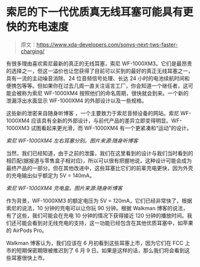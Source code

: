 # 索尼的下一代优质真无线耳塞可能具有更快的充电速度

> 原文：<https://www.xda-developers.com/sonys-next-tws-faster-charging/>

有很多理由喜欢索尼最新的真正的无线耳塞，索尼 WF-1000XM3。它们是最昂贵的选择之一，但这一溢价也让您获得了目前可以买到的最好的真正无线耳塞之一，具有一流的主动噪音消除、24 位音频信号处理、长达 24 小时的电池续航时间和便携包等等。但如果你在过去几周一直关注谣言工厂，你会知道一个继任者，这可能会被称为索尼 WF-1000XM4 按照他们的命名周期，很快就会到来。一个新的泄漏浮出水面显示 WF-1000XM4 的外部设计以及一些规格。

这些新的泄密来自随身听博客 ，一个主要致力于索尼音频设备的网站。索尼 WF-1000XM4 应该具有全新的外部设计，与前代产品的差异立即变得明显。WF-1000XM3 试图看起来更光滑，而 WF-1000XM4 有一个更紧凑和“运动”的设计。

*索尼 WF-1000XM4 左右耳塞分别。图片来源:随身听博客*

当然，我们已经知道，由于之前的泄露，我们在这里看到的设计与我们当时看到的相匹配(据报道与零售盒子相对应)，所以可以很有把握地说，这种设计可能会成为最终产品的一部分。但在其他改进中，这些耳塞比它们的前辈充电更快，因为外壳的充电输出似乎额定为 5V = 140mA。

*索尼 WF-1000XM4 充电盒。图片来源:随身听博客*

作为背景，WF-1000XM3 的额定电压为 5V = 120mA，它们已经非常快了，根据索尼的说法，10 分钟的充电可以让你玩 90 分钟。根据 Walkman 博客的说法，有了这些，我们可能会在充电 10 分钟的情况下获得接近 120 分钟的播放时间。我们还可能会看到对无线充电的支持，这一功能已经包含在其他优质耳塞中，如苹果的 AirPods Pro。

Walkman 博客认为，我们应该在 6 月初看到这些耳塞上市，因为它们在 FCC 上市的短期保密期限被推迟到了 6 月 9 日。如果是这样的话，那么我们将会看到这些耳塞很快上市。